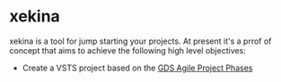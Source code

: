 # xekina
xekina is a tool for jump starting your projects.
At present it's a prrof of concept that aims to achieve the following high level objectives:
* Create a VSTS project based on the [GDS Agile Project Phases](https://www.gov.uk/service-manual/agile-delivery)
